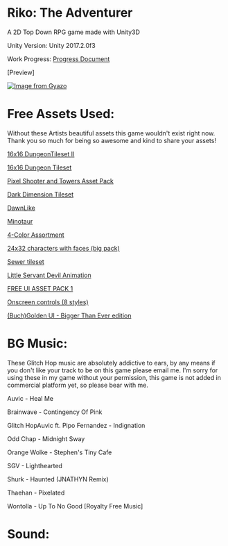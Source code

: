 # Riko: The Adventurer 
A 2D Top Down RPG game made with Unity3D

Unity Version: Unity 2017.2.0f3

Work Progress: 
<a href="https://docs.google.com/document/d/1BAU6ePVSBbnA3I9jF8qtLeWp-sl7pRVnzZzvEoePOgs/edit?usp=sharing">Progress Document</a>

[Preview]

[![Image from Gyazo](https://i.gyazo.com/37ac59cf292d783de26ab5e27695b140.gif)](https://gyazo.com/37ac59cf292d783de26ab5e27695b140)

Free Assets Used:
=======
Without these Artists beautiful assets this game wouldn't exist right now. Thank you so much for being so awesome and kind to share your assets!

<a href="https://0x72.itch.io/dungeontileset-ii">16x16 DungeonTileset II</a>

<a href="https://0x72.itch.io/16x16-dungeon-tileset">16x16 Dungeon Tileset</a>

<a href="https://finalbossblues.itch.io/pixel-shooter-towers-asset-pack">Pixel Shooter and Towers Asset Pack</a>

<a href="https://finalbossblues.itch.io/dark-dimension-tileset">Dark Dimension Tileset</a>

<a href="https://opengameart.org/content/dawnlike-16x16-universal-rogue-like-tileset-v181">DawnLike</a>

<a href="https://opengameart.org/content/minotaur-0">Minotaur</a>

<a href="https://opengameart.org/content/4-color-assortment">4-Color Assortment</a>

<a href="https://opengameart.org/content/24x32-characters-with-faces-big-pack">24x32 characters with faces (big pack)</a>

<a href="https://opengameart.org/content/sewer-tileset">Sewer tileset</a>

<a href="https://opengameart.org/content/little-servant-devil-animation">Little Servant Devil Animation</a>

<a href="https://opengameart.org/content/free-ui-asset-pack-1">FREE UI ASSET PACK 1</a>

<a href="https://opengameart.org/content/onscreen-controls-8-styles">Onscreen controls (8 styles)</a>

<a href="https://opengameart.org/content/golden-ui-bigger-than-ever-edition">(Buch)Golden UI - Bigger Than Ever edition</a>

BG Music:
=======
These Glitch Hop music are absolutely addictive to ears, by any means if you don't like your track to be on this game please email me. I'm sorry for using these in my game without your permission, this game is not added in commercial platform yet, so please bear with me.

Auvic - Heal Me

Brainwave - Contingency Of Pink

Glitch HopAuvic ft. Pipo Fernandez - Indignation

Odd Chap - Midnight Sway

Orange Wolke - Stephen's Tiny Cafe

SGV - Lighthearted

Shurk - Haunted (JNATHYN Remix)

Thaehan - Pixelated

Wontolla - Up To No Good [Royalty Free Music]


Sound: 
=======

